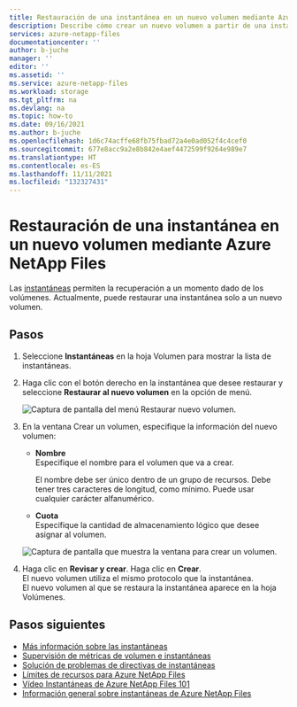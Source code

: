 ```yaml
---
title: Restauración de una instantánea en un nuevo volumen mediante Azure NetApp Files | Microsoft Docs
description: Describe cómo crear un nuevo volumen a partir de una instantánea mediante Azure NetApp Files.
services: azure-netapp-files
documentationcenter: ''
author: b-juche
manager: ''
editor: ''
ms.assetid: ''
ms.service: azure-netapp-files
ms.workload: storage
ms.tgt_pltfrm: na
ms.devlang: na
ms.topic: how-to
ms.date: 09/16/2021
ms.author: b-juche
ms.openlocfilehash: 1d6c74acffe68fb75fbad72a4e0ad052f4c4cef0
ms.sourcegitcommit: 677e8acc9a2e8b842e4aef4472599f9264e989e7
ms.translationtype: HT
ms.contentlocale: es-ES
ms.lasthandoff: 11/11/2021
ms.locfileid: "132327431"
---
```

# <a name="restore-a-snapshot-to-a-new-volume-using-azure-netapp-files"></a>Restauración de una instantánea en un nuevo volumen mediante Azure NetApp Files

Las [instantáneas](snapshots-introduction.md) permiten la recuperación a un momento dado de los volúmenes. Actualmente, puede restaurar una instantánea solo a un nuevo volumen. 

## <a name="steps"></a>Pasos

1. Seleccione **Instantáneas** en la hoja Volumen para mostrar la lista de instantáneas. 
2. Haga clic con el botón derecho en la instantánea que desee restaurar y seleccione **Restaurar al nuevo volumen** en la opción de menú.  

    ![Captura de pantalla del menú Restaurar nuevo volumen.](../media/azure-netapp-files/azure-netapp-files-snapshot-restore-to-new-volume.png)

3. En la ventana Crear un volumen, especifique la información del nuevo volumen:  
    * **Nombre**   
        Especifique el nombre para el volumen que va a crear.  
        
        El nombre debe ser único dentro de un grupo de recursos. Debe tener tres caracteres de longitud, como mínimo.  Puede usar cualquier carácter alfanumérico.

    * **Cuota**  
        Especifique la cantidad de almacenamiento lógico que desee asignar al volumen.  

    ![Captura de pantalla que muestra la ventana para crear un volumen.](../media/azure-netapp-files/snapshot-restore-new-volume.png) 

4. Haga clic en **Revisar y crear**.  Haga clic en **Crear**.   
    El nuevo volumen utiliza el mismo protocolo que la instantánea.   
    El nuevo volumen al que se restaura la instantánea aparece en la hoja Volúmenes.

## <a name="next-steps"></a>Pasos siguientes

* [Más información sobre las instantáneas](snapshots-introduction.md)
* [Supervisión de métricas de volumen e instantáneas](azure-netapp-files-metrics.md#volumes)
* [Solución de problemas de directivas de instantáneas](troubleshoot-snapshot-policies.md)
* [Límites de recursos para Azure NetApp Files](azure-netapp-files-resource-limits.md)
* [Vídeo Instantáneas de Azure NetApp Files 101](https://www.youtube.com/watch?v=uxbTXhtXCkw)
* [Información general sobre instantáneas de Azure NetApp Files](https://anfcommunity.com/2021/01/31/azure-netapp-files-snapshot-overview/)
